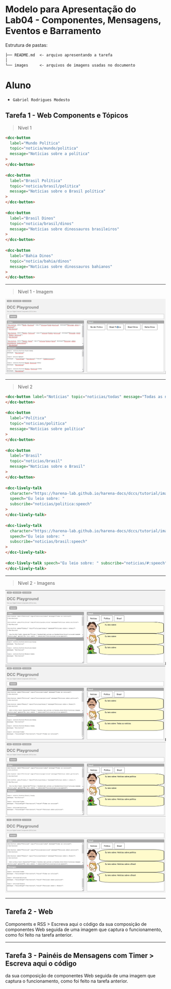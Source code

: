 # Modelo para Apresentação do Lab04 - Componentes, Mensagens, Eventos e Barramento

Estrutura de pastas:

```
├── README.md  <- arquivo apresentando a tarefa
│
└── images     <- arquivos de imagens usadas no documento
```

# Aluno

- `Gabriel Rodrigues Modesto`

## Tarefa 1 - Web Components e Tópicos

> Nível 1


```html
<dcc-button
  label="Mundo Política"
  topic="noticia/mundo/politica"
  message="Notícias sobre a política"
>
</dcc-button>

<dcc-button
  label="Brasil Política"
  topic="noticia/brasil/politica"
  message="Notícias sobre o Brasil política"
>
</dcc-button>

<dcc-button
  label="Brasil Dinos"
  topic="noticia/brasil/dinos"
  message="Notícias sobre dinossauros brasileiros"
>
</dcc-button>

<dcc-button
  label="Bahia Dinos"
  topic="noticia/bahia/dinos"
  message="Notícias sobre dinossauros bahianos"
>
</dcc-button>
```

---

> Nível 1 - Imagem

![Nível 1](images/tarefa1/nivel1.png)

---

> Nível 2

```html
<dcc-button label="Notícias" topic="noticias/todas" message="Todas as notícias">
</dcc-button>

<dcc-button
  label="Política"
  topic="noticias/politica"
  message="Notícias sobre política"
>
</dcc-button>

<dcc-button
  label="Brasil"
  topic="noticias/brasil"
  message="Notícias sobre o Brasil"
>
</dcc-button>

<dcc-lively-talk
  character="https://harena-lab.github.io/harena-docs/dccs/tutorial/images/doctor.png"
  speech="Eu leio sobre: "
  subscribe="noticias/politica:speech"
>
</dcc-lively-talk>

<dcc-lively-talk
  character="https://harena-lab.github.io/harena-docs/dccs/tutorial/images/nurse.png"
  speech="Eu leio sobre: "
  subscribe="noticias/brasil:speech"
>
</dcc-lively-talk>

<dcc-lively-talk speech="Eu leio sobre: " subscribe="noticias/#:speech">
</dcc-lively-talk>

```

---

> Nível 2 - Imagens

![Nível 2_1](images/tarefa1/nivel2_vazio.png)
![Nível 2_2](images/tarefa1/nivel2_dino.png)
![Nível 2_3](images/tarefa1/nivel2_medico.png)
![Nível 2_4](images/tarefa1/nivel2_enfermeira.png)

---

## Tarefa 2 - Web
Components e RSS > Escreva aqui o código da sua composição de componentes Web
seguida de uma imagem que captura o funcionamento, como foi feito na tarefa
anterior.

---

## Tarefa 3 - Painéis de Mensagens com Timer > Escreva aqui o código
da sua composição de componentes Web seguida de uma imagem que captura o
funcionamento, como foi feito na tarefa anterior.
